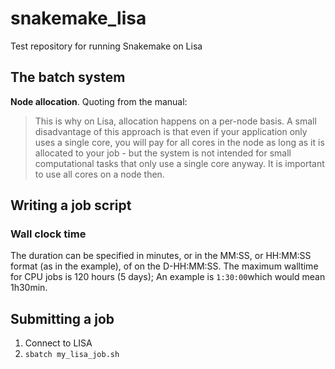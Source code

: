 # snakemake_lisa
Test repository for running Snakemake on Lisa

## The batch system

**Node allocation**. Quoting from the manual:
> This is why on Lisa, allocation happens on a per-node basis. A small disadvantage of this approach is that even if your application only uses a single core, you will pay for all cores in the node as long as it is allocated to your job - but the system is not intended for small computational tasks that only use a single core anyway.
It is important to use all cores on a node then. 

## Writing a job script

### Wall clock time
The duration can be specified in minutes, or in the MM:SS, or HH:MM:SS format (as in the example), of on the D-HH:MM:SS. 
The maximum walltime for CPU jobs is 120 hours (5 days); An example is `1:30:00`which would mean 1h30min.

## Submitting a job
1. Connect to LISA
2. `sbatch my_lisa_job.sh`
